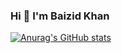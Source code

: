### Hi 👋 I'm Baizid Khan


[![Anurag's GitHub stats](https://github-readme-stats.vercel.app/api?username=baizidkhan)](https://github.com/anuraghazra/github-readme-stats)
